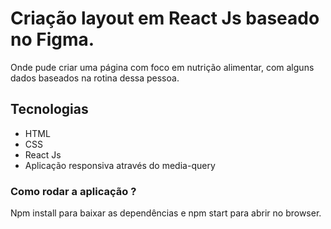 # Criação layout em React Js baseado no Figma.

Onde pude criar uma página com foco em nutrição alimentar, com alguns dados 
baseados na rotina dessa pessoa.

## Tecnologias

 * HTML 
 * CSS
 * React Js
 * Aplicação responsiva através do media-query
  

### Como rodar a aplicação ?

Npm install para baixar as dependências e npm start para abrir no browser.

